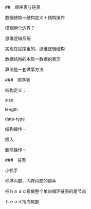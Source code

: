##　顺序表与链表

数据结构＝结构定义＋结构操作



模糊两个边界？

思维逻辑系统

实现在程序里的，思维逻辑结构

数据结构的本质＝数据的表示



算法是一套做事方法

###　顺序表

结构定义：

size

length

data-type

结构操作－

插入



删除操作－





###　链表

小抓手

程序内部，内存内部的抓手

把ｈｅａｄ看做整个单向循环链表的尾节点

ｈｅａｄ指向尾部






